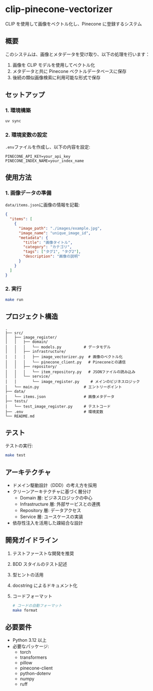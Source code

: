 # clip-pinecone-vectorizer

CLIP を使用して画像をベクトル化し、Pinecone に登録するシステム

## 概要

このシステムは、画像とメタデータを受け取り、以下の処理を行います：

1. 画像を CLIP モデルを使用してベクトル化
2. メタデータと共に Pinecone ベクトルデータベースに保存
3. 後続の類似画像検索に利用可能な形式で保存

## セットアップ

### 1. 環境構築

```bash
uv sync
```

### 2. 環境変数の設定

`.env`ファイルを作成し、以下の内容を設定:

```env
PINECONE_API_KEY=your_api_key
PINECONE_INDEX_NAME=your_index_name
```

## 使用方法

### 1. 画像データの準備

`data/items.json`に画像の情報を記載:

```json
{
  "items": [
    {
      "image_path": "./images/example.jpg",
      "image_name": "unique_image_id",
      "metadata": {
        "title": "画像タイトル",
        "category": "カテゴリ",
        "tags": ["タグ1", "タグ2"],
        "description": "画像の説明"
      }
    }
  ]
}
```

### 2. 実行

```bash
make run
```

## プロジェクト構造

```
.
├── src/
│   ├── image_register/
│   │   ├── domain/
│   │   │   └── models.py          # データモデル
│   │   ├── infrastructure/
│   │   │   ├── image_vectorizer.py  # 画像のベクトル化
│   │   │   └── pinecone_client.py   # Pineconeとの通信
│   │   ├── repository/
│   │   │   └── item_repository.py   # JSONファイルの読み込み
│   │   └── service/
│   │       └── image_register.py     # メインのビジネスロジック
│   └── main.py                    # エントリーポイント
├── data/
│   └── items.json                 # 画像メタデータ
├── tests/
│   └── test_image_register.py     # テストコード
├── .env                           # 環境変数
└── README.md
```

## テスト

テストの実行:

```bash
make test
```

## アーキテクチャ

- ドメイン駆動設計（DDD）の考え方を採用
- クリーンアーキテクチャに基づく層分け
  - Domain 層: ビジネスロジックの中心
  - Infrastructure 層: 外部サービスとの連携
  - Repository 層: データアクセス
  - Service 層: ユースケースの実装
- 依存性注入を活用した疎結合な設計

## 開発ガイドライン

1. テストファーストな開発を推奨
2. BDD スタイルのテスト記述
3. 型ヒントの活用
4. docstring によるドキュメント化
5. コードフォーマット

   ```bash
   # コードの自動フォーマット
   make format
   ```

## 必要要件

- Python 3.12 以上
- 必要なパッケージ:
  - torch
  - transformers
  - pillow
  - pinecone-client
  - python-dotenv
  - numpy
  - ruff

